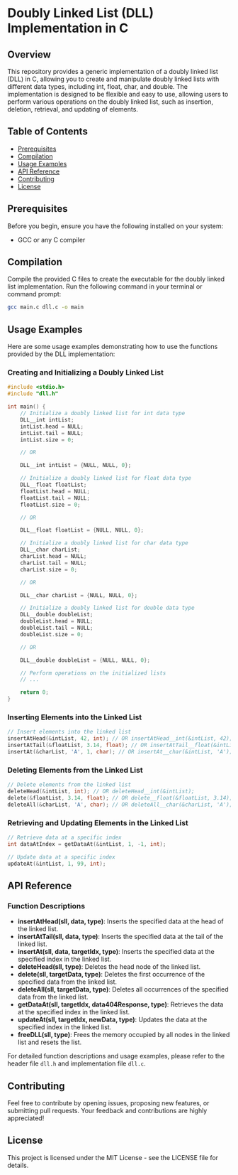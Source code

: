# Doubly Linked List (DLL) Implementation in C

## Overview
This repository provides a generic implementation of a doubly linked list (DLL) in C, allowing you to create and manipulate doubly linked lists with different data types, including int, float, char, and double. The implementation is designed to be flexible and easy to use, allowing users to perform various operations on the doubly linked list, such as insertion, deletion, retrieval, and updating of elements.

## Table of Contents
- [Prerequisites](#prerequisites)
- [Compilation](#compilation)
- [Usage Examples](#usage-examples)
- [API Reference](#api-reference)
- [Contributing](#contributing)
- [License](#license)

## Prerequisites
Before you begin, ensure you have the following installed on your system:
- GCC or any C compiler

## Compilation
Compile the provided C files to create the executable for the doubly linked list implementation. Run the following command in your terminal or command prompt:

```bash
gcc main.c dll.c -o main
```

## Usage Examples
Here are some usage examples demonstrating how to use the functions provided by the DLL implementation:

### Creating and Initializing a Doubly Linked List

```c
#include <stdio.h>
#include "dll.h"

int main() {
    // Initialize a doubly linked list for int data type
    DLL__int intList;
    intList.head = NULL;
    intList.tail = NULL;
    intList.size = 0;

    // OR

    DLL__int intList = {NULL, NULL, 0};

    // Initialize a doubly linked list for float data type
    DLL__float floatList;
    floatList.head = NULL;
    floatList.tail = NULL;
    floatList.size = 0;

    // OR

    DLL__float floatList = {NULL, NULL, 0};

    // Initialize a doubly linked list for char data type
    DLL__char charList;
    charList.head = NULL;
    charList.tail = NULL;
    charList.size = 0;

    // OR

    DLL__char charList = {NULL, NULL, 0};

    // Initialize a doubly linked list for double data type
    DLL__double doubleList;
    doubleList.head = NULL;
    doubleList.tail = NULL;
    doubleList.size = 0;

    // OR

    DLL__double doubleList = {NULL, NULL, 0};

    // Perform operations on the initialized lists
    // ...

    return 0;
}
```

### Inserting Elements into the Linked List

```c
// Insert elements into the linked list
insertAtHead(&intList, 42, int); // OR insertAtHead__int(&intList, 42);
insertAtTail(&floatList, 3.14, float); // OR insertAtTail__float(&intList, 3.14);
insertAt(&charList, 'A', 1, char); // OR insertAt__char(&intList, 'A');
```

### Deleting Elements from the Linked List

```c
// Delete elements from the linked list
deleteHead(&intList, int); // OR deleteHead__int(&intList);
delete(&floatList, 3.14, float); // OR delete__float(&floatList, 3.14);
deleteAll(&charList, 'A', char); // OR deleteAll__char(&charList, 'A');
```

### Retrieving and Updating Elements in the Linked List

```c
// Retrieve data at a specific index
int dataAtIndex = getDataAt(&intList, 1, -1, int);
```

```c
// Update data at a specific index
updateAt(&intList, 1, 99, int);
```

## API Reference
### Function Descriptions
- **insertAtHead(sll, data, type)**: Inserts the specified data at the head of the linked list.
- **insertAtTail(sll, data, type)**: Inserts the specified data at the tail of the linked list.
- **insertAt(sll, data, targetIdx, type)**: Inserts the specified data at the specified index in the linked list.
- **deleteHead(sll, type)**: Deletes the head node of the linked list.
- **delete(sll, targetData, type)**: Deletes the first occurrence of the specified data from the linked list.
- **deleteAll(sll, targetData, type)**: Deletes all occurrences of the specified data from the linked list.
- **getDataAt(sll, targetIdx, data404Response, type)**: Retrieves the data at the specified index in the linked list.
- **updateAt(sll, targetIdx, newData, type)**: Updates the data at the specified index in the linked list.
- **freeDLL(sll, type)**: Frees the memory occupied by all nodes in the linked list and resets the list.

For detailed function descriptions and usage examples, please refer to the header file `dll.h` and implementation file `dll.c`.

## Contributing
Feel free to contribute by opening issues, proposing new features, or submitting pull requests. Your feedback and contributions are highly appreciated!

## License
This project is licensed under the MIT License - see the LICENSE file for details.
